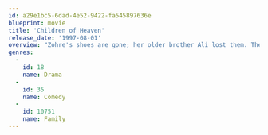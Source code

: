 ```yaml
---
id: a29e1bc5-6dad-4e52-9422-fa545897636e
blueprint: movie
title: 'Children of Heaven'
release_date: '1997-08-01'
overview: "Zohre's shoes are gone; her older brother Ali lost them. They are poor, there are no shoes for Zohre until they come up with an idea: they will share one pair of shoes, Ali's. School awaits..."
genres:
  -
    id: 18
    name: Drama
  -
    id: 35
    name: Comedy
  -
    id: 10751
    name: Family
---
```

